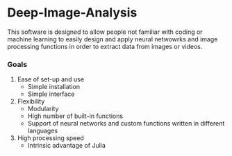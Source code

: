 # Deep-Image-Analysis
This software is designed to allow people not familiar with coding or machine learning to easily design and apply neural netwowrks and image processing functions in order to extract data from images or videos.

### Goals
1. Ease of set-up and use
      - Simple installation
      - Simple interface
2. Flexibility
      - Modularity
      - High number of built-in functions
      - Support of neural networks and custom functions written in different languages
3. High processing speed
      - Intrinsic advantage of Julia
